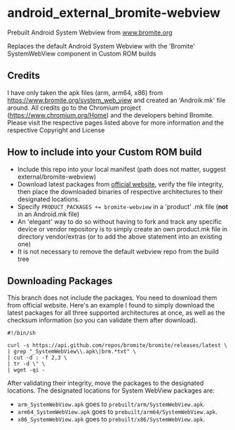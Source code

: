 # android_external_bromite-webview
Prebuilt Android System Webview from www.bromite.org

Replaces the default Android System Webview with the 'Bromite' SystemWebView component in Custom ROM builds

## Credits
I have only taken the apk files (arm, arm64, x86) from https://www.bromite.org/system_web_view  and created an 'Androik.mk' file around. 
All credits go to the Chromium project (https://www.chromium.org/Home) and the developers behind Bromite. Please visit the 
respective pages listed above for more information and the respective Copyright and License

## How to include into your Custom ROM build
- Include this repo into your local manifest (path does not matter, suggest external/bromite-webview)
- Download latest packages from [official website](https://www.bromite.org/system_web_view), verify the file integrity, then place the downloaded binaries of respective architectures to their designated locations.
- Specify `PRODUCT_PACKAGES += bromite-webview` in a 'product' .mk file (**not** in an Android.mk file)
- An 'elegant' way to do so without having to fork and track any specific device or vendor repository is to simply create an own product.mk file in directory vendor/extras (or to add the above statement into an existing one)
- It is not necessary to remove the default webview repo from the build tree

## Downloading Packages
This branch does not include the packages. You need to download them from official website. Here's an example I found to simply download the latest packages for all three supported architectures at once, as well as the checksum information (so you can validate them after download).

```
#!/bin/sh

curl -s https://api.github.com/repos/bromite/bromite/releases/latest \
| grep "_SystemWebView\\.apk\|brm.*txt" \
| cut -d : -f 2,3 \
| tr -d \" \
| wget -qi -
```

After validating their integrity, move the packages to the designated locations. The designated locations for System WebView packages are:

- `arm_SystemWebView.apk` goes to `prebuilt/arm/SystemWebView.apk`.
- `arm64_SystemWebView.apk` goes to `prebuilt/arm64/SystemWebView.apk`.
- `x86_SystemWebView.apk` goes to `prebuilt/x86/SystemWebView.apk`.